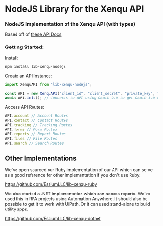 # NodeJS Library for the Xenqu API
### NodeJS Implementation of the Xenqu API (with types)
Based off of [these API Docs](https://apidocs.xenqu.com/)
### Getting Started:
Install:
```shell
npm install lib-xenqu-nodejs
```
Create an API Instance:
```typescript
import XenquAPI from "lib-xenqu-nodejs";

const API = new XenquAPI("client_id", "client_secret", "private_key", "subscriber");
await API.init(); // Connects to API using OAuth 2.0 to get OAuth 1.0 credentials
```
Access API Routes:
```typescript
API.account // Account Routes
API.contact // Contact Routes
API.tracking // Tracking Routes
API.forms // Form Routes
API.reports // Report Routes
API.files // File Routes
API.search // Search Routes
```

## Other Implementations

We've open sourced our Ruby implementation of our API which can serve as a good reference for other implementation if you don't use Ruby.

https://github.com/EssiumLLC/lib-xenqu-ruby

We also started a .NET implementation which can access reports.  We've used this in RPA projects using Automation Anywhere.  It should also be possible to get it to work with UiPath.  Or it can used stand-alone to build utility apps.

https://github.com/EssiumLLC/lib-xenqu-dotnet
